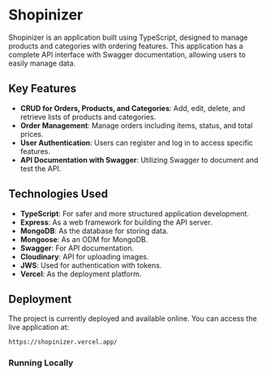# Shopinizer

Shopinizer is an application built using TypeScript, designed to manage products and categories with ordering features. This application has a complete API interface with Swagger documentation, allowing users to easily manage data.

## Key Features

- **CRUD for Orders, Products, and Categories**: Add, edit, delete, and retrieve lists of products and categories.
- **Order Management**: Manage orders including items, status, and total prices.
- **User Authentication**: Users can register and log in to access specific features.
- **API Documentation with Swagger**: Utilizing Swagger to document and test the API.

## Technologies Used

- **TypeScript**: For safer and more structured application development.
- **Express**: As a web framework for building the API server.
- **MongoDB**: As the database for storing data.
- **Mongoose**: As an ODM for MongoDB.
- **Swagger**: For API documentation.
- **Cloudinary**: API for uploading images.
- **JWS**: Used for authentication with tokens.
- **Vercel**: As the deployment platform.

## Deployment

The project is currently deployed and available online. You can access the live application at:

```bash
https://shopinizer.vercel.app/
```

### Running Locally
